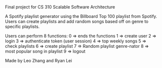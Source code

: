 Final project for CS 310 Scalable Software Architecture

A Spotify playlist generator using the Billboard Top 100 playlist from Spotify. Users can create playlists and add random songs based off on genre to specific playlists.

Users can perform 8 functions:
  0 => ends the functions
  1 => create user
  2 => login
  3 => authenticate token (user session)
  4 => top weekly songs
  5 => check playlists
  6 => create playlist
  7 => Random playlist genre-nator
  8 => most popular song in playlist
  9 => logout

Made by Leo Zhang and Ryan Lei
